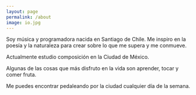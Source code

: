 ```yaml
---
layout: page
permalink: /about
image: io.jpg
---
```


Soy música y programadora nacida en Santiago de Chile. Me inspiro en la poesía y la naturaleza para crear sobre lo que me supera y me conmueve.

Actualmente estudio composición en la Ciudad de México.

Algunas de las cosas que más disfruto en la vida son aprender, tocar y comer fruta.

Me puedes encontrar pedaleando por la ciudad cualquier día de la semana.

